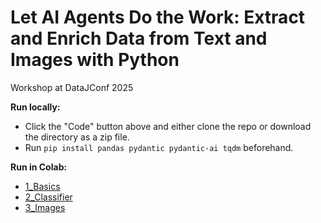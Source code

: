 # Let AI Agents Do the Work: Extract and Enrich Data from Text and Images with Python

Workshop at DataJConf 2025

**Run locally:**
- Click the "Code" button above and either clone the repo or download the directory as a zip file.
- Run `pip install pandas pydantic pydantic-ai tqdm` beforehand.

**Run in Colab:**
- [1_Basics](https://colab.research.google.com/github/marcelpauly/scicar-agents/blob/main/1_Basics.ipynb)
- [2_Classifier](https://colab.research.google.com/github/marcelpauly/scicar-agents/blob/main/2_Classifier.ipynb)
- [3_Images](https://colab.research.google.com/github/marcelpauly/scicar-agents/blob/main/3_Images.ipynb)